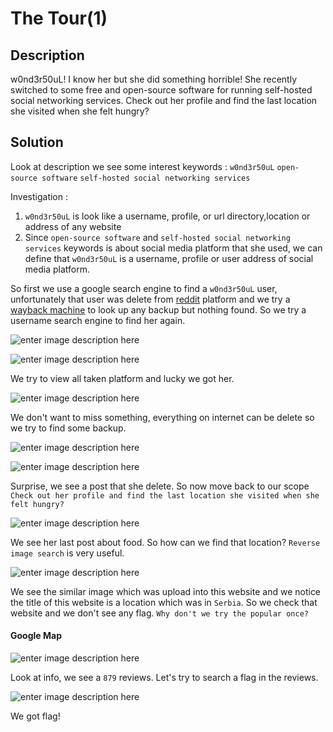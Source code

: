# The Tour(1)
## Description

w0nd3r50uL! I know her but she did something horrible! She recently switched to some free and open-source software for running self-hosted social networking services. Check out her profile and find the last location she visited when she felt hungry?

## Solution
Look at description we see some interest keywords : `w0nd3r50uL` `open-source software` `self-hosted social networking services`

Investigation :
 1. `w0nd3r50uL` is look like a username, profile, or url directory,location or address of any website
 2. Since `open-source software` and `self-hosted social networking services` keywords is about social media platform that she used, we can define that `w0nd3r50uL` is a username, profile or user address of social media platform.

So first we use a google search engine to find a `w0nd3r50uL` user, unfortunately that user was delete from [reddit](https://www.reddit.com/user/w0nd3r50uL/) platform and we try a [wayback machine](https://web.archive.org/web/20210904191920/https://www.reddit.com/user/w0nd3r50uL/) to look up any backup but nothing found. So we try a username search engine to find her again.

![enter image description here](https://raw.githubusercontent.com/vichhika/CTF-Writeup/main/GrabCON%20CTF%202021/OSINT/The%20Tour%281%29/figure_1.jpg)

![enter image description here](https://raw.githubusercontent.com/vichhika/CTF-Writeup/main/GrabCON%20CTF%202021/OSINT/The%20Tour%281%29/figure_2.jpg)

We try to view all taken platform and lucky we got her.

![enter image description here](https://raw.githubusercontent.com/vichhika/CTF-Writeup/main/GrabCON%20CTF%202021/OSINT/The%20Tour%281%29/figure_3.jpg)

We don't want to miss something, everything on internet can be delete so we try to find some backup.

![enter image description here](https://raw.githubusercontent.com/vichhika/CTF-Writeup/main/GrabCON%20CTF%202021/OSINT/The%20Tour%281%29/figure_4.jpg)

![enter image description here](https://raw.githubusercontent.com/vichhika/CTF-Writeup/main/GrabCON%20CTF%202021/OSINT/The%20Tour%281%29/figure_5.jpg)

Surprise, we see a post that she delete. So now move back to our scope ``Check out her profile and find the last location she visited when she felt hungry?``

![enter image description here](https://raw.githubusercontent.com/vichhika/CTF-Writeup/main/GrabCON%20CTF%202021/OSINT/The%20Tour%281%29/figure_9.jpg)

We see her last post about food. So how can we find that location? ``Reverse image search`` is very useful.

![enter image description here](https://raw.githubusercontent.com/vichhika/CTF-Writeup/main/GrabCON%20CTF%202021/OSINT/The%20Tour%281%29/figure_6.jpg)

We see the similar image which was upload into this website and we notice the title of this website is a location which was in ``Serbia``. So we check that website and we don't see any flag. ``Why don't we try the popular once?``

#### Google Map

![enter image description here](https://raw.githubusercontent.com/vichhika/CTF-Writeup/main/GrabCON%20CTF%202021/OSINT/The%20Tour%281%29/figure_7.jpg)

Look at info, we see a ``879`` reviews. Let's try to search a flag in the reviews.

![enter image description here](https://raw.githubusercontent.com/vichhika/CTF-Writeup/main/GrabCON%20CTF%202021/OSINT/The%20Tour%281%29/figure_8.jpg)

We got flag!
